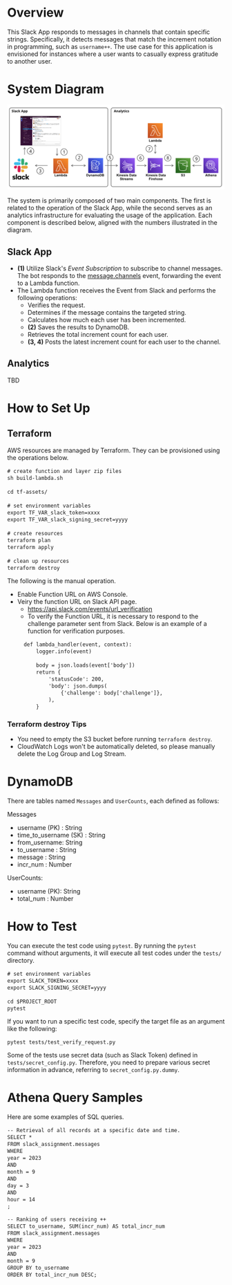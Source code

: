 # Overview

This Slack App responds to messages in channels that contain specific strings. Specifically, it detects messages that match the increment notation in programming, such as `username++`. The use case for this application is envisioned for instances where a user wants to casually express gratitude to another user.


# System Diagram
![architecture](./images/arch-diagram.png)

The system is primarily composed of two main components. The first is related to the operation of the Slack App, while the second serves as an analytics infrastructure for evaluating the usage of the application. Each component is described below, aligned with the numbers illustrated in the diagram.

## Slack App
- **(1)** Utilize Slack's *Event Subscription* to subscribe to channel messages. The bot responds to the [message.channels](https://api.slack.com/events/message.channels) event, forwarding the event to a Lambda function.
- The Lambda function receives the Event from Slack and performs the following operations:
    - Verifies the request.
    - Determines if the message contains the targeted string.
    - Calculates how much each user has been incremented.
    - **(2)** Saves the results to DynamoDB.
    - Retrieves the total increment count for each user.
    - **(3, 4)** Posts the latest increment count for each user to the channel.

## Analytics
TBD

# How to Set Up

## Terraform
AWS resources are managed by Terraform. They can be provisioned using the operations below.

```
# create function and layer zip files
sh build-lambda.sh

cd tf-assets/

# set environment variables
export TF_VAR_slack_token=xxxx
export TF_VAR_slack_signing_secret=yyyy

# create resources
terraform plan
terraform apply

# clean up resources
terraform destroy
```

The following is the manual operation.
- Enable Function URL on AWS Console.
- Veiry the function URL on Slack API page.
  - https://api.slack.com/events/url_verification
  - To verify the Function URL, it is necessary to respond to the challenge parameter sent from Slack. Below is an example of a function for verification purposes.
  ```
    def lambda_handler(event, context):
        logger.info(event)
        
        body = json.loads(event['body'])
        return {
            'statusCode': 200,
            'body': json.dumps(
                {'challenge': body['challenge']},
            ),
        }
  ```
### Terraform destroy Tips
- You need to empty the S3 bucket before running `terraform destroy`.
- CloudWatch Logs won't be automatically deleted, so please manually delete the Log Group and Log Stream.

# DynamoDB
There are tables named `Messages` and `UserCounts`, each defined as follows:

Messages
- username (PK) : String
- time_to_username (SK) : String
- from_username: String
- to_username : String
- message : String
- incr_num : Number

UserCounts:
- username (PK): String
- total_num : Number

# How to Test
You can execute the test code using `pytest`. By running the `pytest` command without arguments, it will execute all test codes under the `tests/` directory.

```
# set environment variables
export SLACK_TOKEN=xxxx
export SLACK_SIGNING_SECRET=yyyy

cd $PROJECT_ROOT
pytest
```

If you want to run a specific test code, specify the target file as an argument like the following:

```
pytest tests/test_verify_request.py
```

Some of the tests use secret data (such as Slack Token) defined in `tests/secret_config.py`. Therefore, you need to prepare various secret information in advance, referring to `secret_config.py.dummy`.


# Athena Query Samples
Here are some examples of SQL queries.

```
-- Retrieval of all records at a specific date and time.
SELECT *
FROM slack_assignment.messages
WHERE
year = 2023
AND
month = 9
AND
day = 3
AND
hour = 14
;
```

```
-- Ranking of users receiving ++
SELECT to_username, SUM(incr_num) AS total_incr_num
FROM slack_assignment.messages
WHERE
year = 2023
AND
month = 9
GROUP BY to_username
ORDER BY total_incr_num DESC;
```